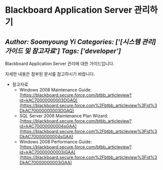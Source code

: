 # Blackboard Application Server 관리하기
*Author: Soomyoung Yi*
*Categories: ['[시스템 관리] 가이드 및 참고자료']*
*Tags: ['developer']*
---
Blackboard Application Server 관리에 대한 가이드입니다.

자세한 내용은 첨부된 문서를 참고하시기 바랍니다.

  * 참고자료
    * Windows 2008 Maintenance Guide: [https://blackboard.secure.force.com/btbb_articleview?id=kAC70000000003DGAQ](https://blackboard.secure.force.com%2Fbtbb_articleview%3Fid%3DkAC70000000003DGAQ)
    * SQL Server 2008 Maintenance Plan Wizard: [https://blackboard.secure.force.com/btbb_articleview?id=kAC70000000004sGAA](https://blackboard.secure.force.com%2Fbtbb_articleview%3Fid%3DkAC70000000004sGAA)
    * Windows 2008 Performance Guide: [https://blackboard.secure.force.com/btbb_articleview?id=kAC70000000003iGAA](https://blackboard.secure.force.com%2Fbtbb_articleview%3Fid%3DkAC70000000003iGAA)

